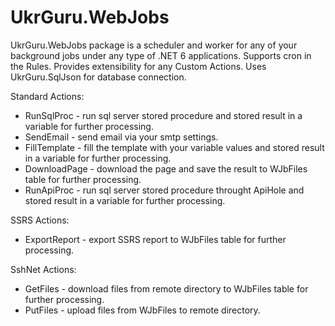 # UkrGuru.WebJobs

UkrGuru.WebJobs package is a scheduler and worker for any of your background jobs under any type of .NET 6 applications. 
Supports cron in the Rules. Provides extensibility for any Custom Actions. Uses UkrGuru.SqlJson for database connection.

Standard Actions:
- RunSqlProc - run sql server stored procedure and stored result in a variable for further processing.
- SendEmail - send email via your smtp settings.
- FillTemplate - fill the template with your variable values and stored result in a variable for further processing.
- DownloadPage - download the page and save the result to WJbFiles table for further processing.
- RunApiProc - run sql server stored procedure throught ApiHole and stored result in a variable for further processing.

SSRS Actions:
- ExportReport - export SSRS report to WJbFiles table for further processing.

SshNet Actions:
- GetFiles - download files from remote directory to WJbFiles table for further processing.
- PutFiles - upload files from WJbFiles to remote directory.

